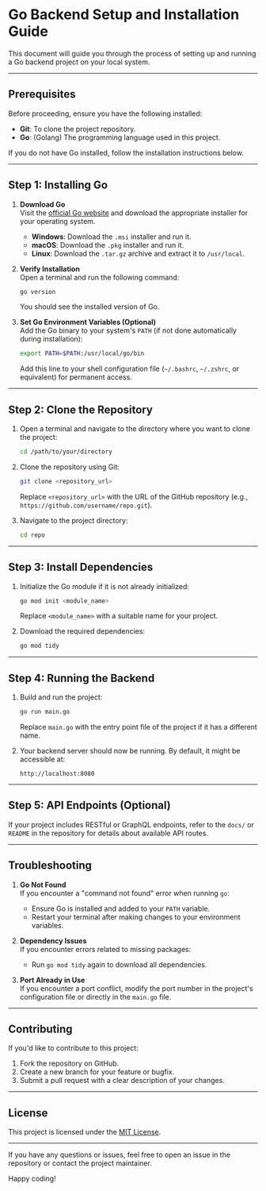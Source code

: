 # Go Backend Setup and Installation Guide

This document will guide you through the process of setting up and running a Go backend project on your local system.

---

## Prerequisites

Before proceeding, ensure you have the following installed:
- **Git**: To clone the project repository.
- **Go**: (Golang) The programming language used in this project.

If you do not have Go installed, follow the installation instructions below.

---

## Step 1: Installing Go

1. **Download Go**  
   Visit the [official Go website](https://go.dev/dl/) and download the appropriate installer for your operating system.

   - **Windows**: Download the `.msi` installer and run it.
   - **macOS**: Download the `.pkg` installer and run it.
   - **Linux**: Download the `.tar.gz` archive and extract it to `/usr/local`.

2. **Verify Installation**  
   Open a terminal and run the following command:
   ```bash
   go version
   ```
   You should see the installed version of Go.

3. **Set Go Environment Variables (Optional)**  
   Add the Go binary to your system's `PATH` (if not done automatically during installation):
   ```bash
   export PATH=$PATH:/usr/local/go/bin
   ```
   Add this line to your shell configuration file (`~/.bashrc`, `~/.zshrc`, or equivalent) for permanent access.

---

## Step 2: Clone the Repository

1. Open a terminal and navigate to the directory where you want to clone the project:
   ```bash
   cd /path/to/your/directory
   ```

2. Clone the repository using Git:
   ```bash
   git clone <repository_url>
   ```
   Replace `<repository_url>` with the URL of the GitHub repository (e.g., `https://github.com/username/repo.git`).

3. Navigate to the project directory:
   ```bash
   cd repo
   ```

---

## Step 3: Install Dependencies

1. Initialize the Go module if it is not already initialized:
   ```bash
   go mod init <module_name>
   ```
   Replace `<module_name>` with a suitable name for your project.

2. Download the required dependencies:
   ```bash
   go mod tidy
   ```

---

## Step 4: Running the Backend

1. Build and run the project:
   ```bash
   go run main.go
   ```
   Replace `main.go` with the entry point file of the project if it has a different name.

2. Your backend server should now be running. By default, it might be accessible at:
   ```
   http://localhost:8080
   ```

---

## Step 5: API Endpoints (Optional)

If your project includes RESTful or GraphQL endpoints, refer to the `docs/` or `README` in the repository for details about available API routes.

---

## Troubleshooting

1. **Go Not Found**  
   If you encounter a "command not found" error when running `go`:
   - Ensure Go is installed and added to your `PATH` variable.
   - Restart your terminal after making changes to your environment variables.

2. **Dependency Issues**  
   If you encounter errors related to missing packages:
   - Run `go mod tidy` again to download all dependencies.

3. **Port Already in Use**  
   If you encounter a port conflict, modify the port number in the project's configuration file or directly in the `main.go` file.

---

## Contributing

If you'd like to contribute to this project:
1. Fork the repository on GitHub.
2. Create a new branch for your feature or bugfix.
3. Submit a pull request with a clear description of your changes.

---

## License

This project is licensed under the [MIT License](LICENSE).

---

If you have any questions or issues, feel free to open an issue in the repository or contact the project maintainer.

Happy coding!

